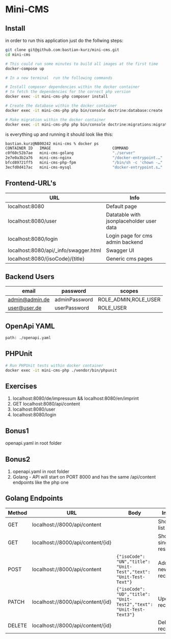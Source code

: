 # Mini-CMS

## Install
in order to run this application just do the follwing steps:

```bash
git clone git@github.com:bastian-kurz/mini-cms.git
cd mini-cms

# This could run some minutes to build all images at the first time
docker-compose up

# In a new terminal  run the following commands

# Install composer dependencies within the docker container
# to fetch the dependencies for the correct php version
docker exec -it mini-cms-php composer install

# Create the database within the docker container
docker exec -it mini-cms-php php bin/console doctrine:database:create

# Make migration within the docker container
docker exec -it mini-cms-php php bin/console doctrine:migrations:migrate --no-interaction
```

is everything up and running it should look like this:
```bash
bastian.kurz@NB00242 mini-cms % docker ps
CONTAINER ID   IMAGE                           COMMAND                  CREATED        STATUS        PORTS                            NAMES
c0f60c52b7ae   mini-cms-golang                 "./server"               11 hours ago   Up 11 hours   0.0.0.0:8000->8081/tcp           mini-cms-golang
2e7e0a3b2a76   mini-cms-nginx                  "/docker-entrypoint.…"   2 days ago     Up 11 hours   8080/tcp, 0.0.0.0:8080->80/tcp   mini-cms-nginx
bfcd89721ff5   mini-cms-php-fpm                "/bin/sh -c 'chown -…"   2 days ago     Up 11 hours   9000/tcp                         mini-cms-php
3ecfd0d417ac   mini-cms-mysql                  "docker-entrypoint.s…"   3 days ago     Up 11 hours   0.0.0.0:9018->3306/tcp           mini-cms-mysql
```

## Frontend-URL's
| URL                                   | Info                                     |
|---------------------------------------|------------------------------------------|
| localhost:8080                        | Default page                             |
| localhost:8080/user                   | Datatable with jsonplaceholder user data |
| localhost:8080/login                  | Login page for cms admin backend         |
| localhost:8080/api/_info/swagger.html | Swagger UI                               |
| localhost:8080/{isoCode}/{title}      | Generic cms pages                        |

## Backend Users
| email          | password      | scopes               |
|----------------|---------------|----------------------|
| admin@admin.de | adminPassword | ROLE_ADMIN,ROLE_USER |
| user@user.de   | userPassword  | ROLE_USER            |

## OpenApi YAML
```bash
path: ./openapi.yaml
```

## PHPUnit
```bash
# Run PHPUnit tests within docker container
docker exec -it mini-cms-php ./vendor/bin/phpunit
```

## Exercises
1. localhost:8080/de/impressum && localhost:8080/en/imprint
2. GET localhost:8080/api/content
3. localhost:8080/user
4. localhost:8080/login

## Bonus1
openapi.yaml in root folder
## Bonus2
1. openapi.yaml in root folder
2. Golang - API will start on PORT 8000 and has the same /api/content endpoints like the php one


## Golang Endpoints
| Method | URL                               | Body                                                                    | Info               |
|--------|-----------------------------------|-------------------------------------------------------------------------|--------------------|
| GET    | localhost://8000/api/content      |                                                                         | Show list          |
| GET    | localhost://8000/api/content/{id} |                                                                         | Show single result |
| POST   | localhost://8000/api/content      | ```{"isoCode": "UN","title": "Unit-Test","text": "Unit-Test-Text"}```   | Add new record     |
| PATCH  | localhost://8000/api/content/{id} | ```{"isoCode": "UD","title": "Unit-Test2","text": "Unit-Test-Text3"}``` | Update record      |
| DELETE | localhost://8000/api/content/{id} |                                                                         | Delete record      |